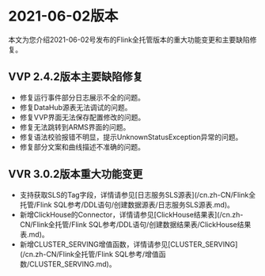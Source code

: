 # 2021-06-02版本

本文为您介绍2021-06-02号发布的Flink全托管版本的重大功能变更和主要缺陷修复。

## VVP 2.4.2版本主要缺陷修复

-   修复运行事件部分日志展示不全的问题。
-   修复DataHub源表无法调试的问题。
-   修复VVP界面无法保存配置修改的问题。
-   修复无法跳转到ARMS界面的问题。
-   修复语法校验报错不明显，提示UnknownStatusException异常的问题。
-   修复部分文案和曲线描述不准确的问题。

## VVR 3.0.2版本重大功能变更

-   支持获取SLS的Tag字段，详情请参见[日志服务SLS源表](/cn.zh-CN/Flink全托管/Flink SQL参考/DDL语句/创建数据源表/日志服务SLS源表.md)。
-   新增ClickHouse的Connector，详情请参见[ClickHouse结果表](/cn.zh-CN/Flink全托管/Flink SQL参考/DDL语句/创建数据结果表/ClickHouse结果表.md)。
-   新增CLUSTER\_SERVING增值函数，详情请参见[CLUSTER\_SERVING](/cn.zh-CN/Flink全托管/Flink SQL参考/增值函数/CLUSTER_SERVING.md)。

